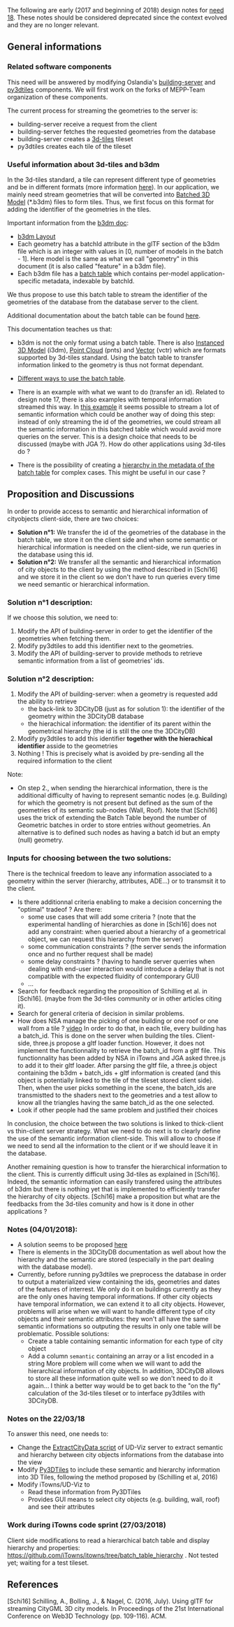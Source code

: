 The following are early (2017 and beginning of 2018) design notes for [need 18](../Needs/Need018.md).
These notes should be considered deprecated since the context evolved and they are no longer relevant.

## General informations

### Related software components

This need will be answered by modifying Oslandia's [building-server](https://github.com/Oslandia/building-server) and [py3dtiles](https://github.com/Oslandia/py3dtiles) components. We will first work on the forks of MEPP-Team organization of these components.

The current process for streaming the geometries to the server is:
* building-server receive a request from the client
* building-server fetches the requested geometries from the database
* building-server creates a [3d-tiles](https://github.com/AnalyticalGraphicsInc/3d-tiles) tileset
* py3dtiles creates each tile of the tileset

### Useful information about 3d-tiles and b3dm

In the 3d-tiles standard, a tile can represent different type of geometries and be in different formats (more information [here](https://github.com/AnalyticalGraphicsInc/3d-tiles#spec-status)). In our application, we mainly need stream geometries that will be converted into [Batched 3D Model](https://github.com/AnalyticalGraphicsInc/3d-tiles/blob/master/TileFormats/Batched3DModel/README.md) (*.b3dm) files to form tiles. Thus, we first focus on this format for adding the identifier of the geometries in the tiles. 

Important information from the [b3dm doc](https://github.com/AnalyticalGraphicsInc/3d-tiles/blob/master/TileFormats/Batched3DModel/README.md):

* [b3dm Layout](https://github.com/AnalyticalGraphicsInc/3d-tiles/tree/master/TileFormats/Batched3DModel#layout)
* Each geometry has a batchId attribute in the glTF section of the b3dm file which is an integer with values in [0, number of models in the batch - 1]. Here model is the same as what we call "geometry" in this document (it is also called "feature" in a b3dm file).
* Each b3dm file has a [batch table](https://github.com/AnalyticalGraphicsInc/3d-tiles/tree/master/TileFormats/Batched3DModel#batch-table) which contains per-model application-specific metadata, indexable by batchId.

We thus propose to use this batch table to stream the identifier of the geometries of the database from the database server to the client.

Additional documentation about the batch table can be found [here](https://github.com/AnalyticalGraphicsInc/3d-tiles/tree/master/TileFormats/BatchTable).

This documentation teaches us that:

* b3dm is not the only format using a batch table. There is also [Instanced 3D Model](https://github.com/AnalyticalGraphicsInc/3d-tiles/blob/master/TileFormats/Instanced3DModel/README.md) (i3dm), [Point Cloud](https://github.com/AnalyticalGraphicsInc/3d-tiles/blob/master/TileFormats/PointCloud/README.md) (pnts) and [Vector](https://github.com/AnalyticalGraphicsInc/3d-tiles/blob/master/TileFormats/VectorData/README.md) (vctr) which are formats supported by 3d-tiles standard. Using the batch table to transfer information linked to the geometry is thus not format dependant.

* [Different ways to use the batch table](https://github.com/AnalyticalGraphicsInc/3d-tiles/tree/master/TileFormats/BatchTable#layout). 

* There is an example with what we want to do (transfer an id). Related to design note 17, there is also examples with temporal information streamed this way. In [this example](https://github.com/AnalyticalGraphicsInc/3d-tiles/tree/master/TileFormats/BatchTable#json-header) it seems possible to stream a lot of semantic information which could be another way of doing this step: instead of only streaming the id of the geometries, we could stream all the semantic information in this batched table which would avoid more queries on the server. This is a design choice that needs to be discussed (maybe with JGA ?). How do other applications using 3d-tiles do ?

* There is the possibility of creating a [hierarchy in the metadata of the batch table](https://github.com/AnalyticalGraphicsInc/3d-tiles/tree/master/TileFormats/BatchTable#json-header) for complex cases. This might be useful in our case ?

## Proposition and Discussions

In order to provide access to semantic and hierarchical information of cityobjects client-side, there are two choices:
  * __Solution n°1:__ We transfer the id of the geometries of the database in the batch table, we store it on the client side and when some semantic or hierarchical information is needed on the client-side, we run queries in the database using this id.
  * __Solution n°2:__ We transfer all the semantic and hierarchical information of city objects to the client by using the method described in [Schi16] and we store it in the client so we don't have to run queries every time we need semantic or hierarchical information.
  
### Solution n°1 description:

If we choose this solution, we need to:

1. Modify the API of building-server in order to get the identifier of the geometries when fetching them.
2. Modify py3dtiles to add this identifier next to the geometries.
3. Modify the API of building-server to provide methods to retrieve semantic information from a list of geometries' ids.   

### Solution n°2 description:
1. Modify the API of building-server: when a geometry is requested add the ability to retrieve
   * the back-link to 3DCityDB (just as for solution 1): the identifier of the geometry within the 3DCityDB database
   * the hierachical information: the identifier of its parent within the geometrical hierarchy (the id is still the one the 3DCityDB)
2. Modify py3dtiles to add this identifier **together with the hierachical identifier** asside to the geometries
3. Nothing ! This is precisely what is avoided by pre-sending all the required information to the client

Note:
  - On step 2., when sending the hierarchical information, there is the additional difficulty of having to represent semantic nodes (e.g. Building) for which the geometry is not present but defined as the sum of the geometries of its semantic sub-nodes (Wall, Roof). Note that [Schi16] uses the trick of extending the Batch Table beyond the number of Geometric batches in order to store entries without geometries. An alternative is to defined such nodes as having a batch id but an empty (null) geometry.
     
     
### Inputs for choosing between the two solutions:

 There is the technical freedom to leave any information associated to a geometry within the server (hierarchy, attributes, ADE...) or to transmsit it to the client. 
 
   * Is there additionnal criteria enabling to make a decision concerning the "optimal" tradeof ? Are there:
     * some use cases that will add some criteria ? (note that the experimental handling of hierarchies as done in [Schi16] does not add any constraint: when queried about a hierarchy of a geometrical object, we can request this hierarchy from the server)
     * some communication constraints ? (the server sends the information once and no further request shall be made)
     * some delay constraints ? (having to handle server querries when dealing with end-user interaction would introduce a delay that is not compatible with the expected fluidity of contemporary GUI)
     * ...
  * Search for feedback regarding the proposition of Schilling et al. in [Schi16]. (maybe from the 3d-tiles community or in other articles citing it).
  * Search for general criteria of decision in similar problems.
  * How does NSA manage the picking of one building or one roof or one wall from a tile ? [video](https://sendvid.com/9cl7253z#)
In order to do that, in each tile, every building has a batch_id. This is done on the server when building the tiles. Client-side, three.js propose a gltf loader function. However, it does not implement the functionnality to retrieve the batch_id from a gltf file. This functionnality has been added by NSA in iTowns and JGA asked three.js to add it to their gltf loader. After parsing the gltf file, a three.js object containing the b3dm + batch_ids + gltf information is created (and this object is potentially linked to the tile of the tileset stored client side). Then, when the user picks something in the scene, the batch_ids are transmistted to the shaders next to the geometries and a test allow to know all the triangles having the same batch_id as the one selected.
  * Look if other people had the same problem and justified their choices

In conclusion, the choice between the two solutions is linked to thick-client vs thin-client server strategy. What we need to do next is to clearly define the use of the semantic information client-side. This will allow to choose if we need to send all the information to the client or if we should leave it in the database.

Another remaining question is how to transfer the hierarchical information to the client. This is currently difficult using 3d-tiles as explained in [Schi16]. Indeed, the semantic information can easily transfered using the attributes of b3dm but there is nothing yet that is implemented to efficiently transfer the hierarchy of city objects. [Schi16] make a proposition but what are the feedbacks from the 3d-tiles comunity and how is it done in other applications ?

### Notes (04/01/2018):

* A solution seems to be proposed [here](https://github.com/AnalyticalGraphicsInc/3d-tiles/blob/master/TileFormats/BatchTable/README.md)
* There is elements in the 3DCityDB documentation as well about how the hierarchy and the semantic are stored (especially in the part dealing with the database model).
* Currently, before running py3dtiles we preprocess the database in order to output a materialized view containing the ids, geometries and dates of the features of interrest. We only do it on buildings currently as they are the only ones having temporal informations. If other city objects have temporal information, we can extend it to all city objects. However, problems will arise when we will want to handle different type of city objects and their semantic attributes: they won't all have the same semantic informations so outputing the results in only one table will be problematic. Possible solutions: 
    * Create a table containing semantic information for each type of city object
    * Add a column `semantic` containing an array or a list encoded in a string
More problem will come when we will want to add the hierarchical information of city objects. In addition, 3DCityDB allows to store all these information quite well so we don't need to do it again... I think a better way would be to get back to the "on the fly" calculation of the 3d-tiles tileset or to interface py3dtiles with 3DCityDB.

### Notes on the 22/03/18

To answer this need, one needs to:
  * Change the [ExtractCityData script](https://github.com/MEPP-team/UD-Serv/tree/master/ExtractCityData) of UD-Viz server to extract semantic and hierarchy between city objects informations from the database into the view
  * Modify [Py3DTiles](https://github.com/MEPP-team/py3dtiles) to include these semantic and hierarchy information into 3D Tiles, following the method proposed by (Schilling et al, 2016)
  * Modify iTowns/UD-Viz to 
     * Read these information from Py3DTiles
     * Provides GUI means to select city objects (e.g. building, wall, roof) and see their attributes 
     
### Work during iTowns code sprint (27/03/2018)

Client side modifications to read a hierarchical batch table and display hierarchy and properties: https://github.com/iTowns/itowns/tree/batch_table_hierarchy . Not tested yet; waiting for a test tileset.

## References

[Schi16] Schilling, A., Bolling, J., & Nagel, C. (2016, July). Using glTF for streaming CityGML 3D city models. In Proceedings of the 21st International Conference on Web3D Technology (pp. 109-116). ACM.
